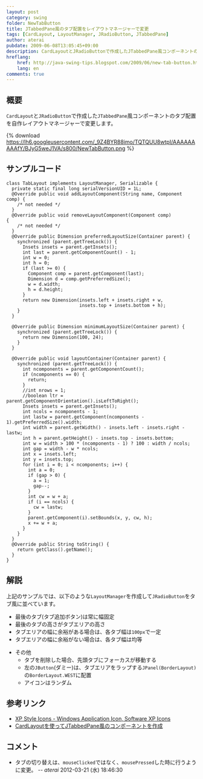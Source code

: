 ```yaml
---
layout: post
category: swing
folder: NewTabButton
title: JTabbedPane風のタブ配置をレイアウトマネージャーで変更
tags: [CardLayout, LayoutManager, JRadioButton, JTabbedPane]
author: aterai
pubdate: 2009-06-08T13:05:45+09:00
description: CardLayoutとJRadioButtonで作成したJTabbedPane風コンポーネントのタブ配置を自作レイアウトマネージャーで変更します。
hreflang:
    href: http://java-swing-tips.blogspot.com/2009/06/new-tab-button.html
    lang: en
comments: true
---
```

## 概要
`CardLayout`と`JRadioButton`で作成した`JTabbedPane`風コンポーネントのタブ配置を自作レイアウトマネージャーで変更します。

{% download https://lh6.googleusercontent.com/_9Z4BYR88imo/TQTQUU8wtpI/AAAAAAAAAfY/BJyG5weJ1VA/s800/NewTabButton.png %}

## サンプルコード
<pre class="prettyprint"><code>class TabLayout implements LayoutManager, Serializable {
  private static final long serialVersionUID = 1L;
  @Override public void addLayoutComponent(String name, Component comp) {
    /* not needed */
  }
  @Override public void removeLayoutComponent(Component comp)           {
    /* not needed */
  }
  @Override public Dimension preferredLayoutSize(Container parent) {
    synchronized (parent.getTreeLock()) {
      Insets insets = parent.getInsets();
      int last = parent.getComponentCount() - 1;
      int w = 0;
      int h = 0;
      if (last &gt;= 0) {
        Component comp = parent.getComponent(last);
        Dimension d = comp.getPreferredSize();
        w = d.width;
        h = d.height;
      }
      return new Dimension(insets.left + insets.right + w,
                           insets.top + insets.bottom + h);
    }
  }

  @Override public Dimension minimumLayoutSize(Container parent) {
    synchronized (parent.getTreeLock()) {
      return new Dimension(100, 24);
    }
  }

  @Override public void layoutContainer(Container parent) {
    synchronized (parent.getTreeLock()) {
      int ncomponents = parent.getComponentCount();
      if (ncomponents == 0) {
        return;
      }
      //int nrows = 1;
      //boolean ltr = parent.getComponentOrientation().isLeftToRight();
      Insets insets = parent.getInsets();
      int ncols = ncomponents - 1;
      int lastw = parent.getComponent(ncomponents - 1).getPreferredSize().width;
      int width = parent.getWidth() - insets.left - insets.right - lastw;
      int h = parent.getHeight() - insets.top - insets.bottom;
      int w = width &gt; 100 * (ncomponents - 1) ? 100 : width / ncols;
      int gap = width - w * ncols;
      int x = insets.left;
      int y = insets.top;
      for (int i = 0; i &lt; ncomponents; i++) {
        int a = 0;
        if (gap &gt; 0) {
          a = 1;
          gap--;
        }
        int cw = w + a;
        if (i == ncols) {
          cw = lastw;
        }
        parent.getComponent(i).setBounds(x, y, cw, h);
        x += w + a;
      }
    }
  }
  @Override public String toString() {
    return getClass().getName();
  }
}
</code></pre>

## 解説
上記のサンプルでは、以下のような`LayoutManager`を作成して`JRadioButton`をタブ風に並べています。

- 最後のタブ(タブ追加ボタン)は常に幅固定
- 最後のタブの高さがタブエリアの高さ
- タブエリアの幅に余裕がある場合は、各タブ幅は`100px`で一定
- タブエリアの幅に余裕がない場合は、各タブ幅は均等

<!-- dummy comment line for breaking list -->

- その他
    - タブを削除した場合、先頭タブにフォーカスが移動する
    - 左の`JButton`(ダミー)は、タブエリアをラップする`JPanel(BorderLayout)`の`BorderLayout.WEST`に配置
    - アイコンはランダム

<!-- dummy comment line for breaking list -->

## 参考リンク
- [XP Style Icons - Windows Application Icon, Software XP Icons](http://www.icongalore.com/)
- [CardLayoutを使ってJTabbedPane風のコンポーネントを作成](http://ateraimemo.com/Swing/CardLayoutTabbedPane.html)

<!-- dummy comment line for breaking list -->

## コメント
- タブの切り替えは、`mouseClicked`ではなく、`mousePressed`した時に行うように変更。 -- *aterai* 2012-03-21 (水) 18:46:30

<!-- dummy comment line for breaking list -->
